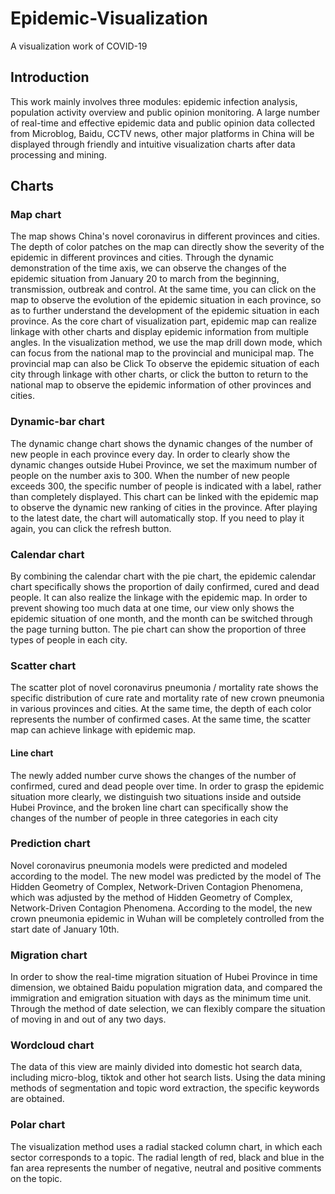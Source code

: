 # Epidemic-Visualization
A visualization work of COVID-19

## Introduction
This work mainly involves three modules: epidemic infection analysis, population activity overview and public opinion monitoring. A large number of real-time and effective epidemic data and public opinion data collected from Microblog, Baidu, CCTV news, other major platforms in China will be displayed through friendly and intuitive visualization charts after data processing and mining.

## Charts

### Map chart
The map shows China's novel coronavirus in different provinces and cities. The depth of color patches on the map can directly show the severity of the epidemic in different provinces and cities. Through the dynamic demonstration of the time axis, we can observe the changes of the epidemic situation from January 20 to march from the beginning, transmission, outbreak and control. At the same time, you can click on the map to observe the evolution of the epidemic situation in each province, so as to further understand the development of the epidemic situation in each province. As the core chart of visualization part, epidemic map can realize linkage with other charts and display epidemic information from multiple angles. In the visualization method, we use the map drill down mode, which can focus from the national map to the provincial and municipal map. The provincial map can also be Click To observe the epidemic situation of each city through linkage with other charts, or click the button to return to the national map to observe the epidemic information of other provinces and cities.

### Dynamic-bar chart
The dynamic change chart shows the dynamic changes of the number of new people in each province every day. In order to clearly show the dynamic changes outside Hubei Province, we set the maximum number of people on the number axis to 300. When the number of new people exceeds 300, the specific number of people is indicated with a label, rather than completely displayed. This chart can be linked with the epidemic map to observe the dynamic new ranking of cities in the province. After playing to the latest date, the chart will automatically stop. If you need to play it again, you can click the refresh button.

### Calendar chart
By combining the calendar chart with the pie chart, the epidemic calendar chart specifically shows the proportion of daily confirmed, cured and dead people. It can also realize the linkage with the epidemic map. In order to prevent showing too much data at one time, our view only shows the epidemic situation of one month, and the month can be switched through the page turning button. The pie chart can show the proportion of three types of people in each city.

### Scatter chart
The scatter plot of novel coronavirus pneumonia / mortality rate shows the specific distribution of cure rate and mortality rate of new crown pneumonia in various provinces and cities. At the same time, the depth of each color represents the number of confirmed cases. At the same time, the scatter map can achieve linkage with epidemic map.

#### Line chart
The newly added number curve shows the changes of the number of confirmed, cured and dead people over time. In order to grasp the epidemic situation more clearly, we distinguish two situations inside and outside Hubei Province, and the broken line chart can specifically show the changes of the number of people in three categories in each city

### Prediction chart
Novel coronavirus pneumonia models were predicted and modeled according to the model. The new model was predicted by the model of The Hidden Geometry of Complex, Network-Driven Contagion Phenomena, which was adjusted by the method of Hidden Geometry of Complex, Network-Driven Contagion Phenomena. According to the model, the new crown pneumonia epidemic in Wuhan will be completely controlled from the start date of January 10th.

### Migration chart
In order to show the real-time migration situation of Hubei Province in time dimension, we obtained Baidu population migration data, and compared the immigration and emigration situation with days as the minimum time unit. Through the method of date selection, we can flexibly compare the situation of moving in and out of any two days.

### Wordcloud chart
The data of this view are mainly divided into domestic hot search data, including micro-blog, tiktok and other hot search lists. Using the data mining methods of segmentation and topic word extraction, the specific keywords are obtained.

### Polar chart
The visualization method uses a radial stacked column chart, in which each sector corresponds to a topic. The radial length of red, black and blue in the fan area represents the number of negative, neutral and positive comments on the topic.
